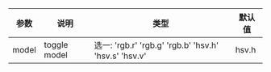 | 参数       | 说明           | 类型             | 默认值       |
|------------|----------------|------------------|--------------|
| model      | toggle model | 选一: 'rgb.r' 'rgb.g' 'rgb.b' 'hsv.h' 'hsv.s' 'hsv.v' | hsv.h | 
